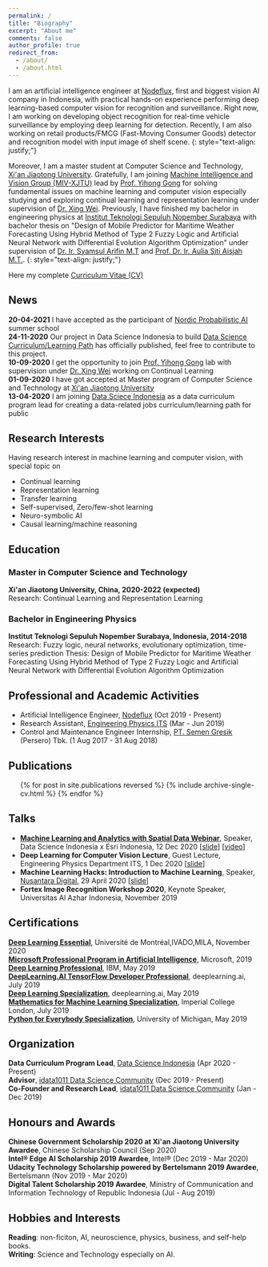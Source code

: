 ```yaml
---
permalink: /
title: "Biography"
excerpt: "About me"
comments: false
author_profile: true
redirect_from:
  - /about/
  - /about.html
---
```


I am an artificial intelligence engineer at [Nodeflux](http://nodeflux.io/ "Nodeflux"), first and biggest vision AI company in Indonesia, with practical hands-on experience performing deep learning-based computer vision for recognition and surveillance. Right now, I am working on developing object recognition for real-time vehicle surveillance by employing deep learning for detection. Recently, I am also working on retail products/FMCG (Fast-Moving Consumer Goods) detector and recognition model with input image of shelf scene. 
{: style="text-align: justify;"}  

Moreover, I am a master student at Computer Science and Technology, [Xi'an Jiaotong University](http://www.xjtu.edu.cn/). Gratefully, I am joining [Machine Intelligence and Vision Group (MIV-XJTU)](https://mp.weixin.qq.com/s/TNflPIMQyqlQXU2C8pPN-w) lead by [Prof. Yihong Gong](https://scholar.google.com/citations?user=x2xdU7gAAAAJ&hl=en) for solving fundamental issues on machine learning and computer vision especially studying and exploring continual learning and representation learning under supervision of [Dr. Xing Wei](https://scholar.google.com/citations?user=KNyC5EUAAAAJ&hl=en). Previously, I have finished my bachelor in engineering physics at [Institut Teknologi Sepuluh Nopember Surabaya](https://www.its.ac.id/ "Institut Teknologi Sepuluh Nopember Surabaya") with bachelor thesis on "Design of Mobile Predictor for Maritime Weather Forecasting Using Hybrid Method of Type 2 Fuzzy Logic and Artificial Neural Network with Differential Evolution Algorithm Optimization" under supervision of [Dr. Ir. Syamsul Arifin M.T](https://scholar.google.com/citations?user=q0UuffwAAAAJ&hl=en&authuser=1 "Dr. Ir. Syamsul Arifin M.T") and [Prof. Dr. Ir. Aulia Siti Aisjah M.T.](https://scholar.google.com/citations?user=o7hyMS4AAAAJ&hl=en&authuser=1 "Prof. Dr. Ir. Aulia Siti Aisjah M.T."). 
{: style="text-align: justify;"} 

Here my complete [Curriculum Vitae (CV)](https://intip.in/cvrifkik "Curriculum Vitae (CV)")

## News
**20-04-2021** I have accepted as the participant of [Nordic Probabilistic AI](https://probabilistic.ai/) summer school  
**24-11-2020** Our project in Data Science Indonesia to build [Data Science Curriculum/Learning Path](https://github.com/datascienceid/datasciencecurriculum) has officially published, feel free to contribute to this project.  
**10-09-2020** I get the opportunity to join [Prof. Yihong Gong](https://scholar.google.com/citations?user=x2xdU7gAAAAJ&hl=en) lab with supervision under [Dr. Xing Wei](https://scholar.google.com/citations?user=KNyC5EUAAAAJ&hl=en) working on Continual Learning  
**01-09-2020** I have got accepted at Master program of Computer Science and Technology at [Xi'an Jiaotong University](http://www.xjtu.edu.cn/)  
**13-04-2020** I am joining [Data Sciece Indonesia](https://datascience.or.id/) as a data curriculum program lead for creating a data-related jobs curriculum/learning path for public


## Research Interests
Having research interest in machine learning and computer vision, with special topic on
- Continual learning
- Representation learning
- Transfer learning
- Self-supervised, Zero/few-shot learning
- Neuro-symbolic AI
- Causal learning/machine reasoning

## Education
### Master in Computer Science and Technology
**Xi'an Jiaotong University, China, 2020-2022 (expected)**  
Research: Continual Learning and Representation Learning  
  

### Bachelor in Engineering Physics
**Institut Teknologi Sepuluh Nopember Surabaya, Indonesia, 2014-2018**  
Research: Fuzzy logic, neural networks, evolutionary optimization, time-series prediction
Thesis: Design of Mobile Predictor for Maritime Weather Forecasting Using Hybrid Method of Type 2 Fuzzy Logic and Artificial Neural Network with Differential Evolution Algorithm Optimization  


## Professional and Academic Activities

- Artificial Intelligence Engineer, [Nodeflux](http://nodeflux.io/ "Nodeflux") (Oct 2019 - Present)
- Research Assistant, [Engineering Physics ITS](https://www.its.ac.id/tfisika/id/beranda/ "Engineering Physics ITS") (Mar - Jun 2019)
- Control and Maintenance Engineer Internship, [PT. Semen Gresik](https://semengresik.sig.id/id "PT. Semen Gresik") (Persero) Tbk. (1 Aug 2017 - 31 Aug 2018)


## Publications

  <ul>{% for post in site.publications reversed %}
    {% include archive-single-cv.html %}
  {% endfor %}</ul>


## Talks

- [**Machine Learning and Analytics with Spatial Data Webinar**](https://www.instagram.com/p/CIlBHuCMFBE/?utm_source=ig_web_copy_link), Speaker, Data Science Indonesia x Esri Indonesia, 12 Dec 2020 [[slide](https://drive.google.com/file/d/1AHzvOtnIzSEiGkFd_1MrEzYbeSoWcOsV/view?usp=sharing)] [[video](https://www.youtube.com/watch?v=jnr_ZJI1A7I)]
- **Deep Learning for Computer Vision Lecture**, Guest Lecture, Engineering Physics Department ITS, 1 Dec 2020 [[slide](https://drive.google.com/file/d/1JFwBVryZroc77K3EectUFbQ-xzi1Z9_I/view?usp=sharing)]  
- **Machine Learning Hacks: Introduction to Machine Learning**, Speaker, [Nusantara Digital](https://www.instagram.com/p/B_h0qannjaE/), 29 April 2020 [[slide](https://docs.google.com/presentation/d/19rXFSYVCaKwxbK7qK73dttuoJZSfE2OcjgyCuEacSFk/edit?usp=sharing)]  
- **Fortex Image Recognition Workshop 2020**, Keynote Speaker, Universitas Al Azhar Indonesia, November 2019
  

## Certifications

 [**Deep Learning Essential**](certifications/2020-10-03-Deep%20Learning%20Essentials), Université de Montréal,IVADO,MILA, November 2020  
 [**Microsoft Professional Program in Artificial Intelligence**](certifications/2019-07-27-Artificial%20Intelligence%20Professional-13), Microsoft, 2019  
 [**Deep Learning Professional**](certifications/2019-05-07-Deep%20Learning%20Professional-6), IBM, May 2019  
 [**DeepLearning.AI TensorFlow Developer Professional**](certifications/2019-07-31-TensorFlow%20in%20Practice-10), deeplearning.ai, July 2019  
 [**Deep Learning Specialization**](certifications/2019-05-29-Deep%20Learning%20Specialization-5), deeplearning.ai, May 2019  
 [**Mathematics for Machine Learning Specialization**](certifications/2019-02-18-Mathematics%20for%20Machine%20Learning%20Specialization-2), Imperial College London, July 2019  
 [**Python for Everybody Specialization**](certifications/2019-05-14-Python%20for%20Everybody%20Specialization-12), University of Michigan, May 2019



## Organization

**Data Curriculum Program Lead**, [Data Science Indonesia](https://datascience.or.id/ "data science indonesia") (Apr 2020 - Present)  
**Advisor**, [idata1011 Data Science Community](https://www.instagram.com/idata1011/ "idata1011 Data Science Community") (Dec 2019 - Present)  
**Co-Founder and Research Lead**, [idata1011 Data Science Community](https://www.instagram.com/idata1011/ "idata1011 Data Science Community") (Jan - Dec 2019)


## Honours and Awards

**Chinese Government Scholarship 2020 at Xi'an Jiaotong University Awardee**, Chinese Scholarship Council (Sep 2020)  
**Intel® Edge AI Scholarship 2019 Awardee**, Intel® (Dec 2019 - Mar 2020)  
**Udacity Technology Scholarship powered by Bertelsmann 2019 Awardee**, Bertelsmann (Nov 2019 - Mar 2020)  
**Digital Talent Scholarship 2019 Awardee**, Ministry of Communication and Information Technology of Republic Indonesia (Jul - Aug 2019)


## Hobbies and Interests

**Reading**: non-ficiton, AI, neuroscience, physics, business, and self-help books.  
**Writing**: Science and Technology especially on AI.
